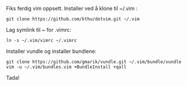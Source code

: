 Fiks ferdig vim oppsett. Installer ved å klone til ~/.vim :
   
    git clone https://github.com/kthu/dotvim.git ~/.vim

Lag symlink til ~ for .vimrc:

    ln -s ~/.vim/vimrc ~/.vimrc

Installer vundle og installer bundlene:

    git clone https://github.com/gmarik/vundle.git ~/.vim/bundle/vundle
    vim -u ~/.vim/bundles.vim +BundleInstall +qall

Tada!
